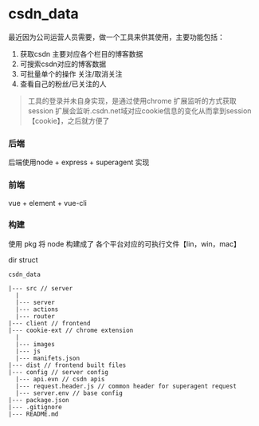 # csdn_data

最近因为公司运营人员需要，做一个工具来供其使用，主要功能包括：
1. 获取csdn 主要对应各个栏目的博客数据
2. 可搜索csdn对应的博客数据
3. 可批量单个的操作 关注/取消关注
4. 查看自己的粉丝/已关注的人


> 工具的登录并未自身实现，是通过使用chrome 扩展监听的方式获取session
> 扩展会监听.csdn.net域对应cookie信息的变化从而拿到session【cookie】，之后就方便了

### 后端 
后端使用node + express + superagent 实现

### 前端
vue + element + vue-cli

### 构建
使用 pkg 将 node 构建成了 各个平台对应的可执行文件【lin，win，mac】

dir struct

```
csdn_data

|--- src // server
  |
  |--- server
  |--- actions
  |--- router
|--- client // frontend
|--- cookie-ext // chrome extension
  |
  |--- images
  |--- js
  |--- manifets.json
|--- dist // frontend built files
|--- config // server config
  |--- api.evn // csdn apis 
  |--- request.header.js // common header for superagent request
  |--- server.env // base config
|--- package.json
|--- .gitignore
|--- README.md
```

